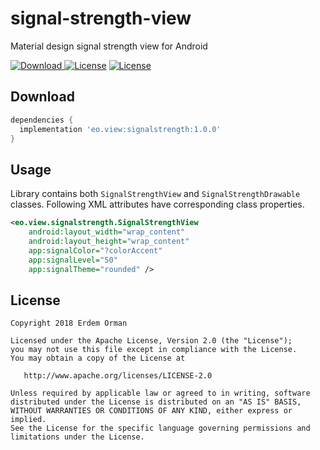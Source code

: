 # signal-strength-view
Material design signal strength view for Android

[![Download](https://api.bintray.com/packages/eo/view/signalstrength/images/download.svg) ](https://bintray.com/eo/view/signalstrength/_latestVersion)
[![License](https://img.shields.io/badge/license-Apache%202.0-green.svg)](https://github.com/eo/battery-meter-view/blob/master/LICENSE)
[![License](https://img.shields.io/badge/minSdkVersion-19-red.svg)](https://developer.android.com/about/dashboards/)

Download
--------

```groovy
dependencies {
  implementation 'eo.view:signalstrength:1.0.0'
}
```

Usage
-----
Library contains both `SignalStrengthView` and `SignalStrengthDrawable` classes. Following XML attributes have corresponding class properties.

```xml
<eo.view.signalstrength.SignalStrengthView
    android:layout_width="wrap_content"
    android:layout_height="wrap_content"
    app:signalColor="?colorAccent"
    app:signalLevel="50"
    app:signalTheme="rounded" />
```

License
-------

    Copyright 2018 Erdem Orman

    Licensed under the Apache License, Version 2.0 (the "License");
    you may not use this file except in compliance with the License.
    You may obtain a copy of the License at

       http://www.apache.org/licenses/LICENSE-2.0

    Unless required by applicable law or agreed to in writing, software
    distributed under the License is distributed on an "AS IS" BASIS,
    WITHOUT WARRANTIES OR CONDITIONS OF ANY KIND, either express or implied.
    See the License for the specific language governing permissions and
    limitations under the License.
